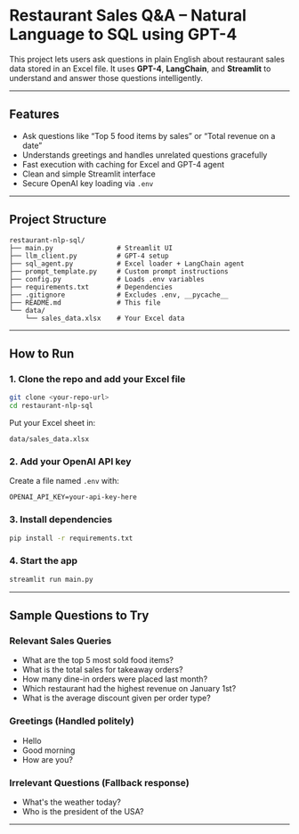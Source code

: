 # Restaurant Sales Q&A – Natural Language to SQL using GPT-4

This project lets users ask questions in plain English about restaurant sales data stored in an Excel file. It uses **GPT-4**, **LangChain**, and **Streamlit** to understand and answer those questions intelligently.

---

## Features

-  Ask questions like “Top 5 food items by sales” or “Total revenue on a date”
-  Understands greetings and handles unrelated questions gracefully
-  Fast execution with caching for Excel and GPT-4 agent
-  Clean and simple Streamlit interface
-  Secure OpenAI key loading via `.env`

---

##  Project Structure

```
restaurant-nlp-sql/
├── main.py                # Streamlit UI
├── llm_client.py          # GPT-4 setup
├── sql_agent.py           # Excel loader + LangChain agent
├── prompt_template.py     # Custom prompt instructions
├── config.py              # Loads .env variables
├── requirements.txt       # Dependencies
├── .gitignore             # Excludes .env, __pycache__
├── README.md              # This file
└── data/
    └── sales_data.xlsx    # Your Excel data
```

---

##  How to Run

### 1. Clone the repo and add your Excel file
```bash
git clone <your-repo-url>
cd restaurant-nlp-sql
```

Put your Excel sheet in:
```
data/sales_data.xlsx
```

### 2. Add your OpenAI API key
Create a file named `.env` with:
```
OPENAI_API_KEY=your-api-key-here
```

### 3. Install dependencies
```bash
pip install -r requirements.txt
```

### 4. Start the app
```bash
streamlit run main.py
```

---

## Sample Questions to Try

### Relevant Sales Queries
- What are the top 5 most sold food items?
- What is the total sales for takeaway orders?
- How many dine-in orders were placed last month?
- Which restaurant had the highest revenue on January 1st?
- What is the average discount given per order type?

### Greetings (Handled politely)
- Hello
- Good morning
- How are you?

### Irrelevant Questions (Fallback response)
- What's the weather today?
- Who is the president of the USA?

---


